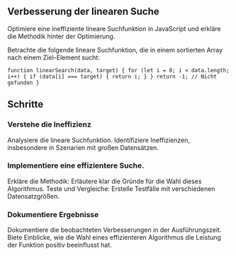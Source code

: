 ## Verbesserung der linearen Suche

Optimiere eine ineffiziente lineare Suchfunktion in JavaScript und erkläre die Methodik hinter der Optimierung.

Betrachte die folgende lineare Suchfunktion, die in einem sortierten Array nach einem Ziel-Element sucht:

`function linearSearch(data, target) {
  for (let i = 0; i < data.length; i++) {
    if (data[i] === target) {
      return i;
    }
  }
  return -1; // Nicht gefunden
}
`

## Schritte

### Verstehe die Ineffizienz
Analysiere die lineare Suchfunktion.
Identifiziere Ineffizienzen, insbesondere in Szenarien mit großen Datensätzen.


### Implementiere eine effizientere Suche.
Erkläre die Methodik: Erläutere klar die Gründe für die Wahl dieses Algorithmus.
Teste und Vergleiche: Erstelle Testfälle mit verschiedenen Datensatzgrößen.

### Dokumentiere Ergebnisse
Dokumentiere die beobachteten Verbesserungen in der Ausführungszeit.
Biete Einblicke, wie die Wahl eines effizienteren Algorithmus die Leistung der Funktion positiv beeinflusst hat.

